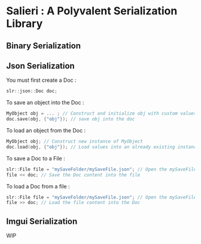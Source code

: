 # Salieri : A Polyvalent Serialization Library

## Binary Serialization



## Json Serialization

You must first create a Doc :
```cpp
slr::json::Doc doc;
```

To save an object into the Doc : 
```cpp
MyObject obj = ... ; // Construct and initialize obj with custom values
doc.save(obj, {"obj"}); // save obj into the doc
```

To load an object from the Doc : 
```cpp
MyObject obj; // Construct new instance of MyObject
doc.load(obj, {"obj"}); // Load values into an already existing instance of MyObject
```

To save a Doc to a File :
```cpp
slr::File file = "mySaveFolder/mySaveFile.json"; // Open the mySaveFile.json file in the mySaveFolder folder
file << doc; // Save the Doc content into the file
```

To load a Doc from a file :
```cpp
slr::File file = "mySaveFolder/mySaveFile.json"; // Open the mySaveFile.json file in the mySaveFolder folder
file >> doc; // Load the file content into the Doc
```

## Imgui Serialization

WIP

